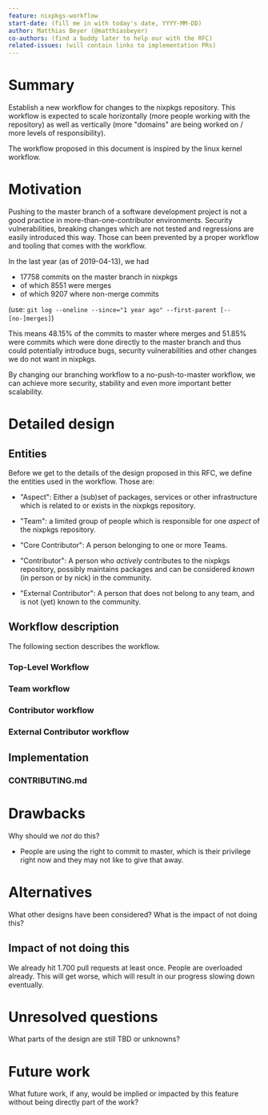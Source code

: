 ```yaml
---
feature: nixpkgs-workflow
start-date: (fill me in with today's date, YYYY-MM-DD)
author: Matthias Beyer (@matthiasbeyer)
co-authors: (find a buddy later to help our with the RFC)
related-issues: (will contain links to implementation PRs)
---
```


# Summary
[summary]: #summary

Establish a new workflow for changes to the nixpkgs repository. This workflow is
expected to scale horizontally (more people working with the repository) as well
as vertically (more "domains" are being worked on / more levels of
responsibility).

The workflow proposed in this document is inspired by the linux kernel workflow.


# Motivation
[motivation]: #motivation

Pushing to the master branch of a software development project is not a good
practice in more-than-one-contributor environments.
Security vulnerabilities, breaking changes which are not tested and regressions
are easily introduced this way. Those can been prevented by a proper workflow
and tooling that comes with the workflow.
<!-- TODO: Expand -->

In the last year (as of 2019-04-13), we had

* 17758 commits on the master branch in nixpkgs
* of which 8551 were merges
* of which 9207 where non-merge commits

(use: `git log --oneline --since="1 year ago" --first-parent [--[no-]merges]`)

This means 48.15% of the commits to master where merges and 51.85% were commits
which were done directly to the master branch and thus could potentially
introduce bugs, security vulnerabilities and other changes we do not want in
nixpkgs.

By changing our branching workflow to a no-push-to-master workflow, we can
achieve more security, stability and even more important better scalability.
<!-- TODO: Expand -->


# Detailed design
[design]: #detailed-design

## Entities

Before we get to the details of the design proposed in this RFC, we define the
entities used in the workflow.
Those are:

* "Aspect": Either a (sub)set of packages, services or other infrastructure
  which is related to or exists in the nixpkgs repository.

* "Team": a limited group of people which is responsible for one _aspect_ of the
  nixpkgs repository.

* "Core Contributor": A person belonging to one or more Teams.

* "Contributor": A person who _actively_ contributes to the nixpkgs repository,
  possibly maintains packages and can be considered _known_ (in person or by
  nick) in the community.

* "External Contributor": A person that does not belong to any team, and is not
  (yet) known to the community.


## Workflow description

The following section describes the workflow.


### Top-Level Workflow
<!-- TODO: Better wording for header -->

### Team workflow

### Contributor workflow

### External Contributor workflow
<!--
    TODO: Describe how external contributors should be routed to the right
    repository
-->


## Implementation
<!-- TODO: How to get there -->


### CONTRIBUTING.md
<!-- TODO: How to rewrite the contributing guide -->


<!-- TODO -->


# Drawbacks
[drawbacks]: #drawbacks

Why should we *not* do this?
<!-- TODO -->

* People are using the right to commit to master, which is their privilege right
  now and they may not like to give that away.


# Alternatives
[alternatives]: #alternatives

What other designs have been considered? What is the impact of not doing this?
<!-- TODO -->

## Impact of not doing this

We already hit 1.700 pull requests at least once. People are overloaded already.
This will get worse, which will result in our progress slowing down eventually.


# Unresolved questions
[unresolved]: #unresolved-questions

What parts of the design are still TBD or unknowns?
<!-- TODO -->


# Future work
[future]: #future-work

What future work, if any, would be implied or impacted by this feature
without being directly part of the work?

